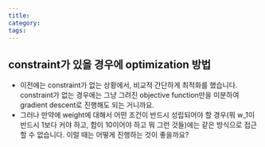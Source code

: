 ```yaml
---
title:
category:
tags:
---
```


## constraint가 있을 경우에 optimization 방법

- 이전에는 constraint가 없는 상황에서, 비교적 간단하게 최적화를 했습니다. constraint가 없는 경우에는 그냥 그려진 objective function만을 미분하여 gradient descent로 진행해도 되는 거니까요. 
- 그러나 만약에 weight에 대해서 어떤 조건이 반드시 성립되어야 할 경우(뭐 w_1이 반드시 1보다 커야 하고, 합이 10이어야 하고 뭐 그런 것들)에는 같은 방식으로 접근할 수 없습니다. 이럴 때는 어떻게 진행하는 것이 좋을까요? 